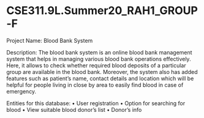 # CSE311.9L.Summer20_RAH1_GROUP-F

Project Name:
Blood Bank System


Description:
The blood bank system is an online blood bank management system that helps in managing various blood bank operations effectively. Here, it allows to check whether required blood deposits of a particular group are available in the blood bank. Moreover, the system also has added features such as patient’s name, contact details and location which will be helpful for people living in close by area to easily find blood in case of emergency.



Entities for this database:
•	User registration
•	Option for searching for blood
•	View suitable blood donor’s list
•	Donor’s info

